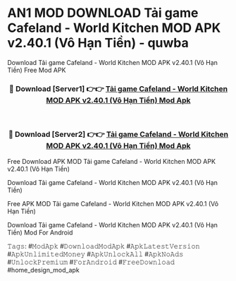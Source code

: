 # AN1 MOD DOWNLOAD Tải game Cafeland - World Kitchen MOD APK v2.40.1 (Vô Hạn Tiền) - quwba
Download Tải game Cafeland - World Kitchen MOD APK v2.40.1 (Vô Hạn Tiền) Free Mod APK

<div align="center">
<h3>🔴 Download [Server1] 👉👉 <a href="https://apk-comot.site?title=Tải_game_Cafeland_-_World_Kitchen_MOD_APK_v2.40.1_(Vô_Hạn_Tiền)">Tải game Cafeland - World Kitchen MOD APK v2.40.1 (Vô Hạn Tiền) Mod Apk</a></h3><br>

<h3>🔴 Download [Server2] 👉👉 <a href="https://apk-comot.site?title=Tải_game_Cafeland_-_World_Kitchen_MOD_APK_v2.40.1_(Vô_Hạn_Tiền)">Tải game Cafeland - World Kitchen MOD APK v2.40.1 (Vô Hạn Tiền) Mod Apk</a></h3>
</div>


Free Download APK MOD Tải game Cafeland - World Kitchen MOD APK v2.40.1 (Vô Hạn Tiền)

Download Tải game Cafeland - World Kitchen MOD APK v2.40.1 (Vô Hạn Tiền) 

Free APK MOD Tải game Cafeland - World Kitchen MOD APK v2.40.1 (Vô Hạn Tiền) 

Download Tải game Cafeland - World Kitchen MOD APK v2.40.1 (Vô Hạn Tiền) Mod For Android

𝚃𝚊𝚐𝚜: #𝙼𝚘𝚍𝙰𝚙𝚔 #𝙳𝚘𝚠𝚗𝚕𝚘𝚊𝚍𝙼𝚘𝚍𝙰𝚙𝚔 #𝙰𝚙𝚔𝙻𝚊𝚝𝚎𝚜𝚝𝚅𝚎𝚛𝚜𝚒𝚘𝚗 #𝙰𝚙𝚔𝚄𝚗𝚕𝚒𝚖𝚒𝚝𝚎𝚍𝙼𝚘𝚗𝚎𝚢 #𝙰𝚙𝚔𝚄𝚗𝚕𝚘𝚌𝚔𝙰𝚕𝚕 #𝙰𝚙𝚔𝙽𝚘𝙰𝚍𝚜 #𝚄𝚗𝚕𝚘𝚌𝚔𝙿𝚛𝚎𝚖𝚒𝚞𝚖 #𝙵𝚘𝚛𝙰𝚗𝚍𝚛𝚘𝚒𝚍 #𝙵𝚛𝚎𝚎𝙳𝚘𝚠𝚗𝚕𝚘𝚊𝚍 #home_design_mod_apk